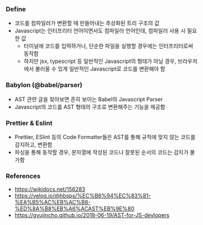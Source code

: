 ### Define
- 코드를 컴파일러가 변환할 때 만들어내는 추상화된 트리 구조의 값
- Javascript는 인터프리터 언어이면서도 컴파일러 언어인데, 컴파일러 사용 시 필요한 값
	- 터미널에 코드를 입력하거나, 단순한 파일을 실행할 경우에는 인터프리터로써 동작함
	- 하지만 jsx, typescript 등 일반적인 Javascript의 형태가 아닐 경우, 브라우저에서 불러올 수 있게 일반적인 Javascript로 코드를 변환해야 함

### Babylon (@babel/parser)
- AST 관련 글을 찾아보면 흔히 보이는 Babel의 Javascript Parser
- Javascript의 코드를 AST 형태의 구조로 변환해주는 기능을 제공함

### Prettier & Eslint
- Prettier, ESlint 등의 Code Formatter들은 AST를 통해 규칙에 맞지 않는 코드를 감지하고, 변환함
- 파싱을 통해 동작할 경우, 문자열에 작성된 코드나 잘못된 순서의 코드는 감지가 불가함

### References
- https://wikidocs.net/156283
- https://velog.io/@hbsps/%EC%B6%94%EC%83%81-%EA%B5%AC%EB%AC%B8-%ED%8A%B8%EB%A6%ACAST%EB%9E%80
- https://gyujincho.github.io/2018-06-19/AST-for-JS-devlopers